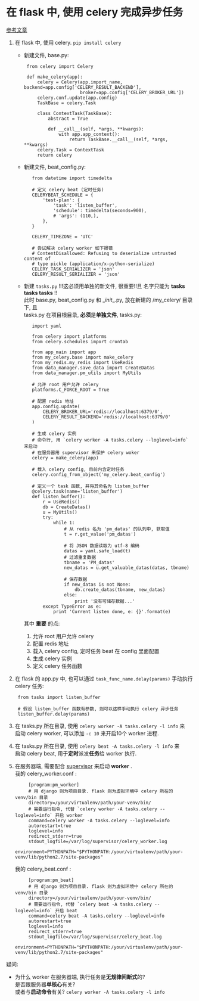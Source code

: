 在 flask 中, 使用 celery 完成异步任务
=  

[参考文章](https://zhuanlan.zhihu.com/p/22304455)  

1. 在 flask 中, 使用 celery. `pip install celery`  
   * 新建文件, base.py:  
     
          from celery import Celery

          def make_celery(app):
              celery = Celery(app.import_name, backend=app.config['CELERY_RESULT_BACKEND'],
                              broker=app.config['CELERY_BROKER_URL'])
              celery.conf.update(app.config)
              TaskBase = celery.Task

              class ContextTask(TaskBase):
                  abstract = True

                  def __call__(self, *args, **kwargs):
                      with app.app_context():
                          return TaskBase.__call__(self, *args, **kwargs)
              celery.Task = ContextTask
              return celery  

   * 新建文件, beat_config.py:  

            from datetime import timedelta

            # 定义 celery beat (定时任务)
            CELERYBEAT_SCHEDULE = {
                'test-plan': {
                    'task': 'listen_buffer',
                    'schedule': timedelta(seconds=900),
                    # 'args': (110,),
                },
            }

            CELERY_TIMEZONE = 'UTC'

            # 尝试解决 celery worker 如下报错
            # ContentDisallowed: Refusing to deserialize untrusted content of
            # type pickle (application/x-python-serialize)
            CELERY_TASK_SERIALIZER = 'json'
            CELERY_RESULT_SERIALIZER = 'json'

   * 新建 `tasks.py` !!!这必须用单独的新文件, 很重要!!且 名字只能为 **tasks tasks tasks** !!  
     此时 base.py, beat\_config.py 和 \__init__.py, 放在新建的 /my\_celery/ 目录下, 且  
     tasks.py 在项目根目录, **必须**是**单独文件**, tasks.py:  
     
            import yaml

            from celery import platforms
            from celery.schedules import crontab

            from app_main import app
            from my_celery.base import make_celery
            from my_redis.my_redis import UseRedis
            from data_manager.save_data import CreateDatas
            from data_manager.pm_utils import MyUtils

            # 允许 root 用户允许 celery
            platforms.C_FORCE_ROOT = True

            # 配置 redis 地址
            app.config.update(
                CELERY_BROKER_URL='redis://localhost:6379/0',
                CELERY_RESULT_BACKEND='redis://localhost:6379/0'
            )

            # 生成 celery 实例
            # 命令行, 用 `celery worker -A tasks.celery --loglevel=info` 来启动
            # 在服务器用 supervisor 来保护 celery woker
            celery = make_celery(app)

            # 载入 celery config, 目前内含定时任务
            celery.config_from_object('my_celery.beat_config')

            # 定义一个 task 函数, 并将其命名为 listen_buffer
            @celery.task(name='listen_buffer')
            def listen_buffer():
                r = UseRedis()
                db = CreateDatas()
                u = MyUtils()
                try:
                    while 1:
                        # 从 redis 名为 'pm_datas' 的队列中, 获取值
                        t = r.get_value('pm_datas')

                        # 将 JSON 数据读取为 utf-8 编码
                        datas = yaml.safe_load(t)
                        # 过滤重复数据
                        tbname = 'PM_datas'
                        new_datas = u.get_valuable_datas(datas, tbname)

                        # 保存数据
                        if new_datas is not None:
                            db.create_datas(tbname, new_datas)
                        else:
                            print '没有可储存数据...'
                except TypeError as e:
                    print 'Current listen done, e: {}'.format(e)

     其中 **重要** 的点:
      1. 允许 root 用户允许 celery  
      2. 配置 redis 地址  
      3. 载入 celery config, 定时任务 beat 在 config 里面配置  
      4. 生成 celery 实例  
      5. 定义 celery 任务函数  

2. 在 flask 的 app.py 中, 也可以通过 `task_func_name.delay(params)` 手动执行 celery 任务:  

        from tasks import listen_buffer

        # 假设 listen_buffer 函数有参数, 则可以这样手动执行 celery 异步任务
        listen_buffer.delay(params)

3. 在 tasks.py 所在目录, 使用 `celery worker -A tasks.celery -l info` 来  
   启动 celery worker, 可以添加 `-c 10` 来开启10个 worker 进程.  

4. 在 tasks.py 所在目录, 使用 `celery beat -A tasks.celery -l info` 来  
   启动 celery beat, 用于**定时**派发**任务**给 worker 执行.

5. 在服务器端, 需要配合 [supervisor](http://blog.csdn.net/michael_lbs/article/details/75407089)
   来启动 **worker** .  
   我的 celery_worker.conf :  

            [program:pm_worker]
            # 用 django 则为项目目录. flask 则为虚拟环境中 celery 所在的 venv/bin 目录
            directory=/your/virtualenv/path/your-venv/bin/
            # 需要运行指令, 代替 `celery worker -A tasks.celery --loglevel=info` 开启 worker
            command=celery worker -A tasks.celery --loglevel=info
            autorestart=true
            loglevel=info
            redirect_stderr=true
            stdout_logfile=/var/log/supervisor/celery_worker.log
            environment=PYTHONPATH="$PYTHONPATH:/your/virtualenv/path/your-venv/lib/python2.7/site-packages"

   我的 celery_beat.conf :  

            [program:pm_beat]
            # 用 django 则为项目目录. flask 则为虚拟环境中 celery 所在的 venv/bin 目录
            directory=/your/virtualenv/path/your-venv/bin/
            # 需要运行指令, 代替 `celery beat -A tasks.celery --loglevel=info` 开启 beat
            command=celery beat -A tasks.celery --loglevel=info
            autorestart=true
            loglevel=info
            redirect_stderr=true
            stdout_logfile=/var/log/supervisor/celery_beat.log
            environment=PYTHONPATH="$PYTHONPATH:/your/virtualenv/path/your-venv/lib/python2.7/site-packages"

疑问:  
* 为什么 worker 在服务器端, 执行任务是**无规律间断式**的?  
  是否跟服务器**单核心**有关?  
  或者与**启动命令**有关? `celery worker -A tasks.celery -l info`